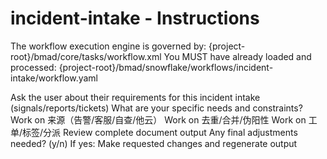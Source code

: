 # incident-intake - Instructions

<critical>The workflow execution engine is governed by: {project-root}/bmad/core/tasks/workflow.xml</critical>
<critical>You MUST have already loaded and processed: {project-root}/bmad/snowflake/workflows/incident-intake/workflow.yaml</critical>

<workflow>

<step n="1" goal="Understand Requirements">
<action>Ask the user about their requirements for this incident intake (signals/reports/tickets)</action>
<ask>What are your specific needs and constraints?</ask>
</step>

<step n="2" goal="来源（告警/客服/自查/他云）">
<action>Work on 来源（告警/客服/自查/他云）</action>
<template-output section="sources"/>
</step>

<step n="3" goal="去重/合并/伪阳性">
<action>Work on 去重/合并/伪阳性</action>
<template-output section="validate"/>
</step>

<step n="4" goal="工单/标签/分派">
<action>Work on 工单/标签/分派</action>
<template-output section="ticket"/>
</step>

<step n="5" goal="Review and Finalize">
<action>Review complete document output</action>
<ask>Any final adjustments needed? (y/n)</ask>
<check>If yes:</check>
  <action>Make requested changes and regenerate output</action>
</step>

</workflow>
